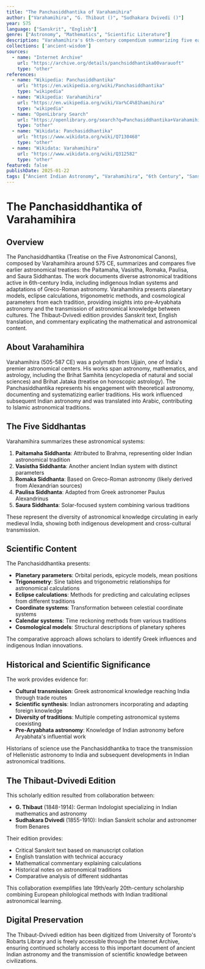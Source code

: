 ```yaml
---
title: "The Panchasiddhantika of Varahamihira"
author: ["Varahamihira", "G. Thibaut ()", "Sudhakara Dvivedi ()"]
year: 575
language: ["Sanskrit", "English"]
genre: ["Astronomy", "Mathematics", "Scientific Literature"]
description: "Varahamihira's 6th-century compendium summarizing five earlier astronomical treatises (siddhantas), documenting pre-Aryabhata astronomical knowledge including Greco-Roman influences. The Thibaut-Dvivedi edition provides Sanskrit text, translation, and commentary, revealing the diversity of astronomical traditions in classical India."
collections: ['ancient-wisdom']
sources:
  - name: "Internet Archive"
    url: "https://archive.org/details/panchsiddhantika00varauoft"
    type: "other"
references:
  - name: "Wikipedia: Panchasiddhantika"
    url: "https://en.wikipedia.org/wiki/Panchasiddhantika"
    type: "wikipedia"
  - name: "Wikipedia: Varahamihira"
    url: "https://en.wikipedia.org/wiki/Var%C4%81hamihira"
    type: "wikipedia"
  - name: "OpenLibrary Search"
    url: "https://openlibrary.org/search?q=Panchasiddhantika+Varahamihira"
    type: "other"
  - name: "Wikidata: Panchasiddhantika"
    url: "https://www.wikidata.org/wiki/Q7130468"
    type: "other"
  - name: "Wikidata: Varahamihira"
    url: "https://www.wikidata.org/wiki/Q312582"
    type: "other"
featured: false
publishDate: 2025-01-22
tags: ["Ancient Indian Astronomy", "Varahamihira", "6th Century", "Sanskrit Science", "Mathematical Astronomy", "Siddhanta Literature", "Indo-Greek Astronomy", "History of Science", "Classical India", "G. Thibaut"]
---
```


# The Panchasiddhantika of Varahamihira

## Overview

The Panchasiddhantika (Treatise on the Five Astronomical Canons), composed by Varahamihira around 575 CE, summarizes and compares five earlier astronomical treatises: the Paitamaha, Vasistha, Romaka, Paulisa, and Saura Siddhantas. The work documents diverse astronomical traditions active in 6th-century India, including indigenous Indian systems and adaptations of Greco-Roman astronomy. Varahamihira presents planetary models, eclipse calculations, trigonometric methods, and cosmological parameters from each tradition, providing insights into pre-Aryabhata astronomy and the transmission of astronomical knowledge between cultures. The Thibaut-Dvivedi edition provides Sanskrit text, English translation, and commentary explicating the mathematical and astronomical content.

## About Varahamihira

Varahamihira (505-587 CE) was a polymath from Ujjain, one of India's premier astronomical centers. His works span astronomy, mathematics, and astrology, including the Brihat Samhita (encyclopedia of natural and social sciences) and Brihat Jataka (treatise on horoscopic astrology). The Panchasiddhantika represents his engagement with theoretical astronomy, documenting and systematizing earlier traditions. His work influenced subsequent Indian astronomy and was translated into Arabic, contributing to Islamic astronomical traditions.

## The Five Siddhantas

Varahamihira summarizes these astronomical systems:

1. **Paitamaha Siddhanta**: Attributed to Brahma, representing older Indian astronomical tradition
2. **Vasistha Siddhanta**: Another ancient Indian system with distinct parameters
3. **Romaka Siddhanta**: Based on Greco-Roman astronomy (likely derived from Alexandrian sources)
4. **Paulisa Siddhanta**: Adapted from Greek astronomer Paulus Alexandrinus
5. **Saura Siddhanta**: Solar-focused system combining various traditions

These represent the diversity of astronomical knowledge circulating in early medieval India, showing both indigenous development and cross-cultural transmission.

## Scientific Content

The Panchasiddhantika presents:
- **Planetary parameters**: Orbital periods, epicycle models, mean positions
- **Trigonometry**: Sine tables and trigonometric relationships for astronomical calculations
- **Eclipse calculations**: Methods for predicting and calculating eclipses from different traditions
- **Coordinate systems**: Transformation between celestial coordinate systems
- **Calendar systems**: Time reckoning methods from various traditions
- **Cosmological models**: Structural descriptions of planetary spheres

The comparative approach allows scholars to identify Greek influences and indigenous Indian innovations.

## Historical and Scientific Significance

The work provides evidence for:
- **Cultural transmission**: Greek astronomical knowledge reaching India through trade routes
- **Scientific synthesis**: Indian astronomers incorporating and adapting foreign knowledge
- **Diversity of traditions**: Multiple competing astronomical systems coexisting
- **Pre-Aryabhata astronomy**: Knowledge of Indian astronomy before Aryabhata's influential work

Historians of science use the Panchasiddhantika to trace the transmission of Hellenistic astronomy to India and subsequent developments in Indian astronomical traditions.

## The Thibaut-Dvivedi Edition

This scholarly edition resulted from collaboration between:
- **G. Thibaut** (1848-1914): German Indologist specializing in Indian mathematics and astronomy
- **Sudhakara Dvivedi** (1855-1910): Indian Sanskrit scholar and astronomer from Benares

Their edition provides:
- Critical Sanskrit text based on manuscript collation
- English translation with technical accuracy
- Mathematical commentary explaining calculations
- Historical notes on astronomical traditions
- Comparative analysis of different siddhantas

This collaboration exemplifies late 19th/early 20th-century scholarship combining European philological methods with Indian traditional astronomical learning.

## Digital Preservation

The Thibaut-Dvivedi edition has been digitized from University of Toronto's Robarts Library and is freely accessible through the Internet Archive, ensuring continued scholarly access to this important document of ancient Indian astronomy and the transmission of scientific knowledge between civilizations.
